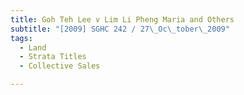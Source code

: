 ```yaml
---
title: Goh Teh Lee v Lim Li Pheng Maria and Others 
subtitle: "[2009] SGHC 242 / 27\_Oc\_tober\_2009"
tags:
  - Land
  - Strata Titles
  - Collective Sales

---
```


